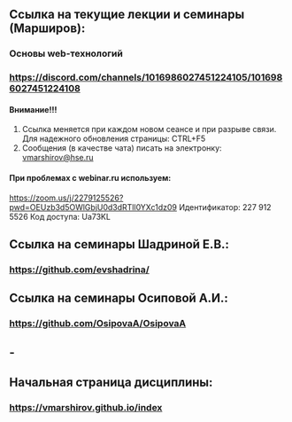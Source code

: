 
## Ссылка на текущие лекции и семинары (Марширов): 
### Основы web-технологий
### https://discord.com/channels/1016986027451224105/1016986027451224108

#### Внимание!!! 
 1. Ссылка меняется при каждом новом сеансе и при разрыве связи. Для надежного обновления страницы: CTRL+F5
 2. Сообщения (в качестве чата) писать на электронку: vmarshirov@hse.ru

####  При проблемах с  webinar.ru используем:
https://zoom.us/j/2279125526?pwd=OEUzb3d5OWlGbjU0d3dRTll0YXc1dz09
Идентификатор: 227 912 5526 Код доступа: Ua73KL

## Ссылка на семинары Шадриной Е.В.: 
### https://github.com/evshadrina/


## Ссылка на семинары Осиповой А.И.: 
### https://github.com/OsipovaA/OsipovaA

## -
## Начальная страница дисциплины:
### https://vmarshirov.github.io/index

